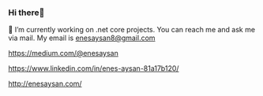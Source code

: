 ### Hi there👋

🔭 I’m currently working on .net core projects.
You can reach me and ask me via mail. My email is enesaysan8@gmail.com

https://medium.com/@enesaysan

https://www.linkedin.com/in/enes-aysan-81a17b120/

http://enesaysan.com/
